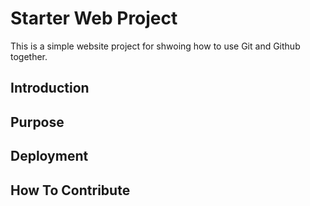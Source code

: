 # Starter Web Project

This is a simple website project for
shwoing how to use Git and Github together.

## Introduction

## Purpose

## Deployment

## How To Contribute